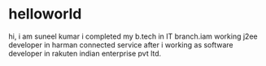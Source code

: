 # helloworld


hi, i am suneel kumar i completed my b.tech in IT branch.iam working j2ee developer in harman connected service after i working as software developer in rakuten indian enterprise pvt ltd.
